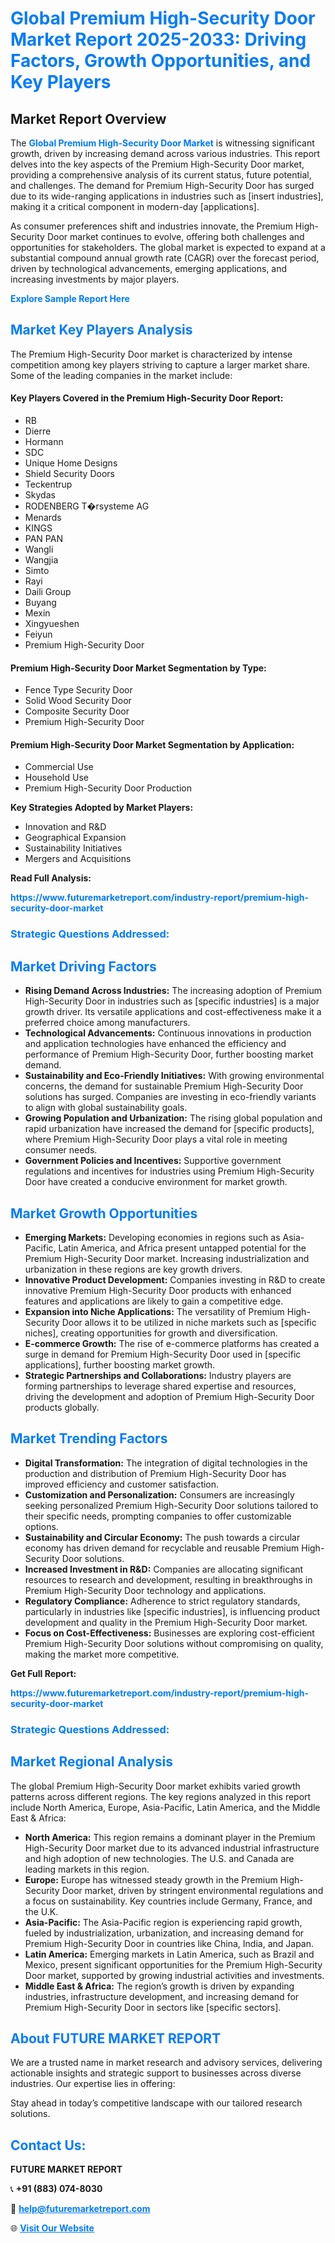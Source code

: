 <h1 style="color: #007BFF;">Global Premium High-Security Door Market Report 2025-2033: Driving Factors, Growth Opportunities, and Key Players</h1>

<section id="overview">
<h2>Market Report Overview</h2>
<p>The <a href="https://www.futuremarketreport.com/industry-report/premium-high-security-door-market" style="color: #007BFF; text-decoration: none;"><strong>Global Premium High-Security Door Market</strong></a> is witnessing significant growth, driven by increasing demand across various industries. This report delves into the key aspects of the Premium High-Security Door market, providing a comprehensive analysis of its current status, future potential, and challenges. The demand for Premium High-Security Door has surged due to its wide-ranging applications in industries such as [insert industries], making it a critical component in modern-day [applications].</p>
<p>As consumer preferences shift and industries innovate, the Premium High-Security Door market continues to evolve, offering both challenges and opportunities for stakeholders. The global market is expected to expand at a substantial compound annual growth rate (CAGR) over the forecast period, driven by technological advancements, emerging applications, and increasing investments by major players.</p>
</section>

<section id="overview">
<p><a href="https://www.futuremarketreport.com/request-sample/reportId=110626" style="color: #007BFF; text-decoration: none;"><strong>Explore Sample Report Here</strong></a></p>
</section>

<section id="key-players">
<h2 style="color: #007BFF;">Market Key Players Analysis</h2>
<p>The Premium High-Security Door market is characterized by intense competition among key players striving to capture a larger market share. Some of the leading companies in the market include:</p>
<h4>Key Players Covered in the Premium High-Security Door Report:</h4>
<ul><li>RB</li><li>Dierre</li><li>Hormann</li><li>SDC</li><li>Unique Home Designs</li><li>Shield Security Doors</li><li>Teckentrup</li><li>Skydas</li><li>RODENBERG T�rsysteme AG</li><li>Menards</li><li>KINGS</li><li>PAN PAN</li><li>Wangli</li><li>Wangjia</li><li>Simto</li><li>Rayi</li><li>Daili Group</li><li>Buyang</li><li>Mexin</li><li>Xingyueshen</li><li>Feiyun</li><li>Premium High-Security Door</li></ul>
<h4>Premium High-Security Door Market Segmentation by Type:</h4>
<ul><li>Fence Type Security Door</li><li>Solid Wood Security Door</li><li>Composite Security Door</li><li>Premium High-Security Door</li></ul>

<h4>Premium High-Security Door Market Segmentation by Application:</h4>
<ul><li>Commercial Use</li><li>Household Use</li><li>Premium High-Security Door Production</li></ul>
<p><strong>Key Strategies Adopted by Market Players:</strong></p>
<ul>
<li>Innovation and R&D</li>
<li>Geographical Expansion</li>
<li>Sustainability Initiatives</li>
<li>Mergers and Acquisitions</li>
</ul>
</section>

<section>
<p><strong>Read Full Analysis: </strong></p><a href="https://www.futuremarketreport.com/industry-report/premium-high-security-door-market" style="color: #007BFF; text-decoration: none;"><strong>https://www.futuremarketreport.com/industry-report/premium-high-security-door-market</strong></a>
<h3 style="color: #007BFF;">Strategic Questions Addressed:</h3>
</section>

<section id="driving-factors">
<h2 style="color: #007BFF;">Market Driving Factors</h2>
<ul>
<li><strong>Rising Demand Across Industries:</strong> The increasing adoption of Premium High-Security Door in industries such as [specific industries] is a major growth driver. Its versatile applications and cost-effectiveness make it a preferred choice among manufacturers.</li>
<li><strong>Technological Advancements:</strong> Continuous innovations in production and application technologies have enhanced the efficiency and performance of Premium High-Security Door, further boosting market demand.</li>
<li><strong>Sustainability and Eco-Friendly Initiatives:</strong> With growing environmental concerns, the demand for sustainable Premium High-Security Door solutions has surged. Companies are investing in eco-friendly variants to align with global sustainability goals.</li>
<li><strong>Growing Population and Urbanization:</strong> The rising global population and rapid urbanization have increased the demand for [specific products], where Premium High-Security Door plays a vital role in meeting consumer needs.</li>
<li><strong>Government Policies and Incentives:</strong> Supportive government regulations and incentives for industries using Premium High-Security Door have created a conducive environment for market growth.</li>
</ul>
</section>

<section id="growth-opportunities">
<h2 style="color: #007BFF;">Market Growth Opportunities</h2>
<ul>
<li><strong>Emerging Markets:</strong> Developing economies in regions such as Asia-Pacific, Latin America, and Africa present untapped potential for the Premium High-Security Door market. Increasing industrialization and urbanization in these regions are key growth drivers.</li>
<li><strong>Innovative Product Development:</strong> Companies investing in R&D to create innovative Premium High-Security Door products with enhanced features and applications are likely to gain a competitive edge.</li>
<li><strong>Expansion into Niche Applications:</strong> The versatility of Premium High-Security Door allows it to be utilized in niche markets such as [specific niches], creating opportunities for growth and diversification.</li>
<li><strong>E-commerce Growth:</strong> The rise of e-commerce platforms has created a surge in demand for Premium High-Security Door used in [specific applications], further boosting market growth.</li>
<li><strong>Strategic Partnerships and Collaborations:</strong> Industry players are forming partnerships to leverage shared expertise and resources, driving the development and adoption of Premium High-Security Door products globally.</li>
</ul>
</section>

<section id="trending-factors">
<h2 style="color: #007BFF;">Market Trending Factors</h2>
<ul>
<li><strong>Digital Transformation:</strong> The integration of digital technologies in the production and distribution of Premium High-Security Door has improved efficiency and customer satisfaction.</li>
<li><strong>Customization and Personalization:</strong> Consumers are increasingly seeking personalized Premium High-Security Door solutions tailored to their specific needs, prompting companies to offer customizable options.</li>
<li><strong>Sustainability and Circular Economy:</strong> The push towards a circular economy has driven demand for recyclable and reusable Premium High-Security Door solutions.</li>
<li><strong>Increased Investment in R&D:</strong> Companies are allocating significant resources to research and development, resulting in breakthroughs in Premium High-Security Door technology and applications.</li>
<li><strong>Regulatory Compliance:</strong> Adherence to strict regulatory standards, particularly in industries like [specific industries], is influencing product development and quality in the Premium High-Security Door market.</li>
<li><strong>Focus on Cost-Effectiveness:</strong> Businesses are exploring cost-efficient Premium High-Security Door solutions without compromising on quality, making the market more competitive.</li>
</ul>
</section>

<section>
<p><strong>Get Full Report: </strong></p><a href="https://www.futuremarketreport.com/industry-report/premium-high-security-door-market" style="color: #007BFF; text-decoration: none;"><strong>https://www.futuremarketreport.com/industry-report/premium-high-security-door-market</strong></a>
<h3 style="color: #007BFF;">Strategic Questions Addressed:</h3>
</section>


<section id="regional-analysis">
<h2 style="color: #007BFF;">Market Regional Analysis</h2>
<p>The global Premium High-Security Door market exhibits varied growth patterns across different regions. The key regions analyzed in this report include North America, Europe, Asia-Pacific, Latin America, and the Middle East & Africa:</p>
<ul>
<li><strong>North America:</strong> This region remains a dominant player in the Premium High-Security Door market due to its advanced industrial infrastructure and high adoption of new technologies. The U.S. and Canada are leading markets in this region.</li>
<li><strong>Europe:</strong> Europe has witnessed steady growth in the Premium High-Security Door market, driven by stringent environmental regulations and a focus on sustainability. Key countries include Germany, France, and the U.K.</li>
<li><strong>Asia-Pacific:</strong> The Asia-Pacific region is experiencing rapid growth, fueled by industrialization, urbanization, and increasing demand for Premium High-Security Door in countries like China, India, and Japan.</li>
<li><strong>Latin America:</strong> Emerging markets in Latin America, such as Brazil and Mexico, present significant opportunities for the Premium High-Security Door market, supported by growing industrial activities and investments.</li>
<li><strong>Middle East & Africa:</strong> The region’s growth is driven by expanding industries, infrastructure development, and increasing demand for Premium High-Security Door in sectors like [specific sectors].</li>
</ul>
</section>

<footer>
<h2 style="color: #007BFF;">About FUTURE MARKET REPORT</h2>
<p>We are a trusted name in market research and advisory services, delivering actionable insights and strategic support to businesses across diverse industries. Our expertise lies in offering:</p>

<p>Stay ahead in today’s competitive landscape with our tailored research solutions.</p>

<h2 style="color: #007BFF;">Contact Us:</h2>
<p><strong>FUTURE MARKET REPORT</strong></p>
<p>📞 <strong>+91 (883) 074-8030</strong></p>
<p>📧 <strong><a href="mailto:help@futuremarketreport.com" style="color: #007BFF;">help@futuremarketreport.com</a></strong></p>
<p>🌐 <strong><a href="https://www.futuremarketreport.com/" style="color: #007BFF;">Visit Our Website</a></strong></p>
</footer>